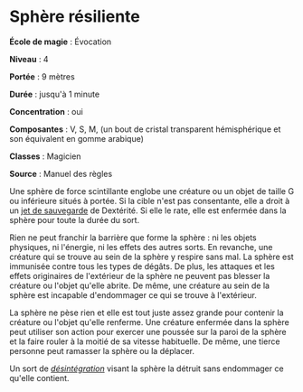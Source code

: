 # Sphère résiliente

**École de magie** : Évocation

**Niveau** : 4

**Portée** : 9 mètres

**Durée** : jusqu'à 1 minute

**Concentration** : oui

**Composantes** : V, S, M, (un bout de cristal transparent hémisphérique et son équivalent en gomme arabique)

**Classes** : Magicien

**Source** : Manuel des règles

Une sphère de force scintillante englobe une créature ou un objet de taille G ou inférieure situés à portée. Si la cible n'est pas consentante, elle a droit à un [jet de sauvegarde](/utiliser-les-caracteristiques/#jets-de-sauvegarde) de Dextérité. Si elle le rate, elle est enfermée dans la sphère pour toute la durée du sort.

Rien ne peut franchir la barrière que forme la sphère : ni les objets physiques, ni l'énergie, ni les effets des autres sorts. En revanche, une créature qui se trouve au sein de la sphère y respire sans mal. La sphère est immunisée contre tous les types de dégâts. De plus, les attaques et les effets originaires de l'extérieur de la sphère ne peuvent pas blesser la créature ou l'objet qu'elle abrite. De même, une créature au sein de la sphère est incapable d'endommager ce qui se trouve à l'extérieur.

La sphère ne pèse rien et elle est tout juste assez grande pour contenir la créature ou l'objet qu'elle renferme. Une créature enfermée dans la sphère peut utiliser son action pour exercer une poussée sur la paroi de la sphère et la faire rouler à la moitié de sa vitesse habituelle. De même, une tierce personne peut ramasser la sphère ou la déplacer.

Un sort de [_désintégration_](/grimoire/desintegration/) visant la sphère la détruit sans endommager ce qu'elle contient.
